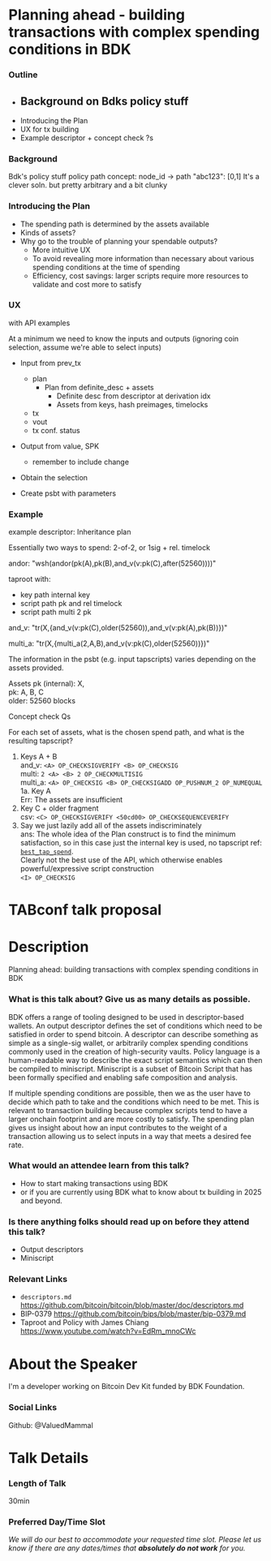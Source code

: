 # Planning ahead - building transactions with complex spending conditions in BDK

### Outline
- Background on Bdks policy stuff
    - 
- Introducing the Plan
- UX for tx building
- Example descriptor + concept check ?s

### Background

Bdk's policy stuff
policy path concept: node_id -> path
"abc123": [0,1]
It's a clever soln. but pretty arbitrary and a bit clunky

### Introducing the Plan

- The spending path is determined by the assets available
- Kinds of assets?
- Why go to the trouble of planning your spendable outputs?
    - More intuitive UX
    - To avoid revealing more information than necessary about various spending conditions at the time of spending
    - Efficiency, cost savings: larger scripts require more resources to validate and cost more to satisfy

### UX 

with API examples

At a minimum we need to know the inputs and outputs
(ignoring coin selection, assume we're able to select inputs)

<!-- schematic flow -->

- Input from prev_tx
    - plan
        - Plan from definite_desc + assets
            - Definite desc from descriptor at derivation idx
            - Assets from keys, hash preimages, timelocks
    - tx
    - vout
    - tx conf. status

- Output from value, SPK
    - remember to include change
- Obtain the selection
- Create psbt with parameters

### Example

example descriptor: Inheritance plan

Essentially two ways to spend: 2-of-2, or 1sig + rel. timelock

<!-- Wsh -->
andor: "wsh(andor(pk(A),pk(B),and_v(v:pk(C),after(52560))))"

taproot with:
- key path internal key
- script path pk and rel timelock
- script path multi 2 pk

<!-- Tr -->
and_v: "tr(X,{and_v(v:pk(C),older(52560)),and_v(v:pk(A),pk(B))})"

multi_a: "tr(X,{multi_a(2,A,B),and_v(v:pk(C),older(52560))})"

The information in the psbt (e.g. input tapscripts) varies depending on the assets provided.

Assets
pk (internal): X,  
pk: A, B, C  
older: 52560 blocks  

Concept check Qs

For each set of assets, what is the chosen spend path, and what is the resulting tapscript?

1. Keys A + B  
    and_v:   `<A> OP_CHECKSIGVERIFY <B> OP_CHECKSIG`  
    multi:   `2 <A> <B> 2 OP_CHECKMULTISIG`  
    multi_a: `<A> OP_CHECKSIG <B> OP_CHECKSIGADD OP_PUSHNUM_2 OP_NUMEQUAL`  
1a. Key A  
    Err: The assets are insufficient
2. Key C + older fragment  
    csv: `<C> OP_CHECKSIGVERIFY <50cd00> OP_CHECKSEQUENCEVERIFY`
3. Say we just lazily add all of the assets indiscriminately  
    ans: The whole idea of the Plan construct is to find the minimum satisfaction, so in this case just the internal key is used, no tapscript ref: [`best_tap_spend`][0].  
    Clearly not the best use of the API, which otherwise enables powerful/expressive script construction  
    `<I> OP_CHECKSIG`

<!-- References -->
[0]: <https://github.com/rust-bitcoin/rust-miniscript/blob/2ca5a35d0b5277940a3d75f4daf8f8429bb56dbd/src/descriptor/tr/mod.rs#L457>

# TABconf talk proposal

# Description

Planning ahead: building transactions with complex spending conditions in BDK

### What is this talk about? Give us as many details as possible. 

BDK offers a range of tooling designed to be used in descriptor-based wallets.
An output descriptor defines the set of conditions which need to be satisfied in order to spend bitcoin.
A descriptor can describe something as simple as a single-sig wallet, or arbitrarily complex spending conditions commonly used in the creation of high-security vaults.
Policy language is a human-readable way to describe the exact script semantics which can then be compiled to miniscript.
Miniscript is a subset of Bitcoin Script that has been formally specified and enabling safe composition and analysis.

If multiple spending conditions are possible, then we as the user have to decide which path to take and the conditions which need to be met.
This is relevant to transaction building because complex scripts tend to have a larger onchain footprint and are more costly to satisfy.
The spending plan gives us insight about how an input contributes to the weight of a transaction allowing us to select inputs in a way that meets a desired fee rate.

### What would an attendee learn from this talk?

- How to start making transactions using BDK
- or if you are currently using BDK what to know about tx building in 2025 and beyond.

### Is there anything folks should read up on before they attend this talk?

- Output descriptors
- Miniscript

### Relevant Links

- `descriptors.md` <https://github.com/bitcoin/bitcoin/blob/master/doc/descriptors.md>  
- BIP-0379 <https://github.com/bitcoin/bips/blob/master/bip-0379.md>  
- Taproot and Policy with James Chiang <https://www.youtube.com/watch?v=EdRm_mnoCWc>  

# About the Speaker

I'm a developer working on Bitcoin Dev Kit funded by BDK Foundation.

### Social Links

Github: @ValuedMammal

# Talk Details

### Length of Talk

30min

### Preferred Day/Time Slot 

*We will do our best to accommodate your requested time slot. Please let us know if there are any dates/times that ***absolutely do not work*** for you.*
